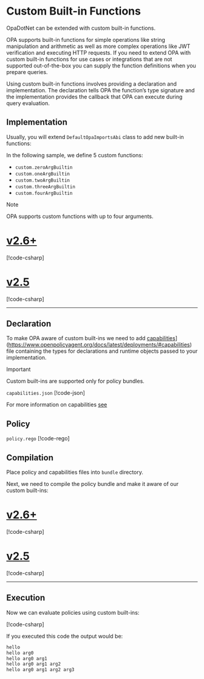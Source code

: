 # Custom Built-in Functions

OpaDotNet can be extended with custom built-in functions.

OPA supports built-in functions for simple operations like string manipulation and arithmetic as well as more complex operations like JWT verification and executing HTTP requests. If you need to extend OPA with custom built-in functions for use cases or integrations that are not supported out-of-the-box you can supply the function definitions when you prepare queries.

Using custom built-in functions involves providing a declaration and implementation. The declaration tells OPA the function’s type signature and the implementation provides the callback that OPA can execute during query evaluation.

## Implementation

Usually, you will extend `DefaultOpaImportsAbi` class to add new built-in functions:

In the following sample, we define 5 custom functions:

- `custom.zeroArgBuiltin`
- `custom.oneArgBuiltin`
- `custom.twoArgBuiltin`
- `custom.threeArgBuiltin`
- `custom.fourArgBuiltin`

> [!NOTE]
> OPA supports custom functions with up to four arguments.

# [v2.6+](#tab/v26)

[!code-csharp[](~/snippets/Builtins.cs#CustomBuiltinsImplV26)]

# [v2.5](#tab/v25)

[!code-csharp[](~/snippets/Builtins.cs#CustomBuiltinsImpl)]

---

## Declaration

To make OPA aware of custom built-ins we need to add [capabilities](https://www.openpolicyagent.org/docs/latest/deployments/#capabilities)](https://www.openpolicyagent.org/docs/latest/deployments/#capabilities) file containing the types for declarations and runtime objects passed to your implementation.

> [!IMPORTANT]
> Custom built-ins are supported only for policy bundles.

`capabilities.json`
[!code-json[](~/snippets/builtins/capabilities.json)]

For more information on capabilities [see](~/articles/reference/capabilities.md)

## Policy

`policy.rego`
[!code-rego[](~/snippets/builtins/custom-builtins-policy.rego)]

## Compilation

Place policy and capabilities files into `bundle` directory.

Next, we need to compile the policy bundle and make it aware of our custom built-ins:

# [v2.6+](#tab/v26)

[!code-csharp[](~/snippets/Builtins.cs#CustomBuiltinsCompileV26)]

# [v2.5](#tab/v25)

[!code-csharp[](~/snippets/Builtins.cs#CustomBuiltinsCompile)]

---

## Execution

Now we can evaluate policies using custom built-ins:

[!code-csharp[](~/snippets/Builtins.cs#CustomBuiltinsEval)]

If you executed this code the output would be:

```bash
hello
hello arg0
hello arg0 arg1
hello arg0 arg1 arg2
hello arg0 arg1 arg2 arg3
```
